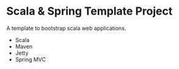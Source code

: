 Scala & Spring Template Project
===============================

A template to bootstrap scala web applications.

* Scala
* Maven
* Jetty
* Spring MVC
